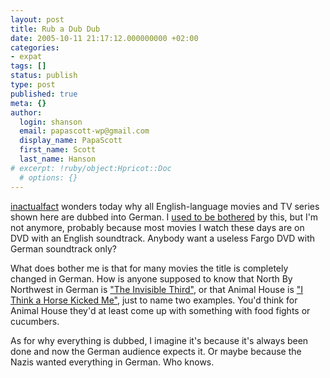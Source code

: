 ```yaml
---
layout: post
title: Rub a Dub Dub
date: 2005-10-11 21:17:12.000000000 +02:00
categories:
- expat
tags: []
status: publish
type: post
published: true
meta: {}
author:
  login: shanson
  email: papascott-wp@gmail.com
  display_name: PapaScott
  first_name: Scott
  last_name: Hanson
# excerpt: !ruby/object:Hpricot::Doc
  # options: {}
---
```

<p><a href="http://www.inactualfact.com/?p=155">inactualfact</a> wonders today why all English-language movies and TV series shown here are dubbed into German. I <a href="http://www.papascott.de/archives/2000/08/13/ginger-rennt/" title="PapaScott » Blog Archive » Ginger Rennt">used to be bothered</a> by this, but I'm not anymore, probably because most movies I watch these days are on DVD with an English soundtrack. Anybody want a useless Fargo DVD with German soundtrack only? </p>
<p>What does bother me is that for many movies the title is completely changed in German. How is anyone supposed to know that North By Northwest in German is <a href="http://www.amazon.de/exec/obidos/redirect?tag=papascott-21%26link_code=xm2%26camp=2025%26creative=165953%26path=http://www.amazon.de/gp/redirect.html%253fASIN=B00005A3G5%2526tag=papascott-21%2526lcode=xm2%2526cID=2025%2526ccmID=165953%2526location=/o/ASIN/B00005A3G5%25253FSubscriptionId=02ZH6J1W0649DTNS6002">"The Invisible Third"</a>, or that Animal House is <a href="http://www.amazon.de/exec/obidos/redirect?tag=papascott-21%26link_code=xm2%26camp=2025%26creative=165953%26path=http://www.amazon.de/gp/redirect.html%253fASIN=B00005S6SL%2526tag=papascott-21%2526lcode=xm2%2526cID=2025%2526ccmID=165953%2526location=/o/ASIN/B00005S6SL%25253FSubscriptionId=02ZH6J1W0649DTNS6002">"I Think a Horse Kicked Me"</a>, just to name two examples. You'd think for Animal House they'd at least come up with something with food fights or cucumbers.</p>
<p>As for why everything is dubbed, I imagine it's because it's always been done and now the German audience expects it. Or maybe because the Nazis wanted everything in German. Who knows.</p>
